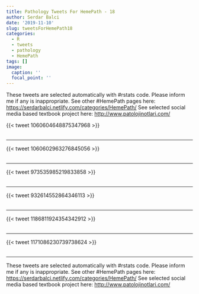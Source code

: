 ```yaml
---
title: Pathology Tweets For HemePath - 18
author: Serdar Balci
date: '2019-11-10'
slug: tweetsForHemePath18
categories:
  - R
  - tweets
  - pathology
  - HemePath
tags: []
image:
  caption: ''
  focal_point: ''
---
```



These tweets are selected automatically with #rstats code. Please inform me if any is inappropriate.
See other #HemePath pages here: https://serdarbalci.netlify.com/categories/HemePath/ 
See selected social media based textbook project here: http://www.patolojinotlari.com/

{{< tweet 1060604648875347968 >}}
<br>
<br>
<hr>
{{< tweet 1060602963276845056 >}}
<br>
<br>
<hr>
{{< tweet 973535985219833858 >}}
<br>
<br>
<hr>
{{< tweet 932614552864346113 >}}
<br>
<br>
<hr>
{{< tweet 1186811924354342912 >}}
<br>
<br>
<hr>
{{< tweet 1171086230739738624 >}}
<br>
<br>
<hr>


These tweets are selected automatically with #rstats code. Please inform me if any is inappropriate.
See other #HemePath pages here: https://serdarbalci.netlify.com/categories/HemePath/ 
See selected social media based textbook project here: http://www.patolojinotlari.com/
